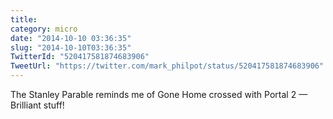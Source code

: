 ```yaml
---
title: 
category: micro
date: "2014-10-10 03:36:35"
slug: "2014-10-10T03:36:35"
TwitterId: "520417581874683906"
TweetUrl: "https://twitter.com/mark_philpot/status/520417581874683906"
---
```


The Stanley Parable reminds me of Gone Home crossed with Portal 2 — Brilliant
stuff!
